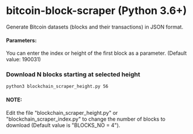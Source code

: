 # bitcoin-block-scraper (Python 3.6+)
Generate Bitcoin datasets (blocks and their transactions) in JSON format. 

#### Parameters: 
You can enter the index or height of the first block as a parameter. (Default value: 190031)

### Download N blocks starting at selected height
```bash
python3 blockchain_scraper_height.py 56
```

#### NOTE:
Edit the file "blockchain_scraper_height.py" or "blockchain_scraper_index.py" to change the number of blocks to download (Default value is "BLOCKS_NO = 4").

